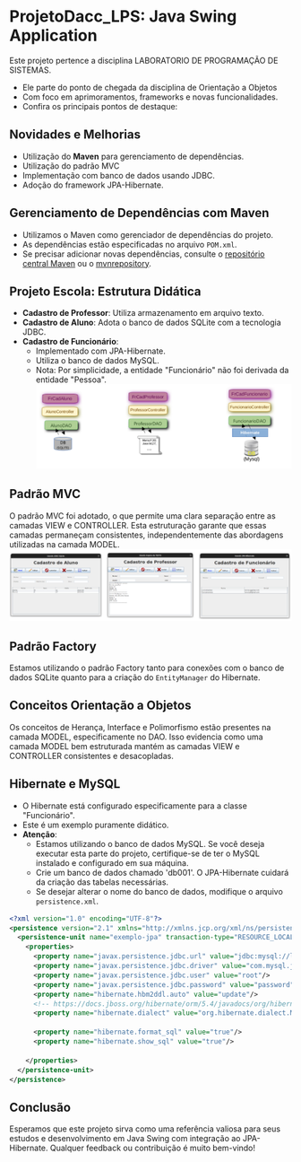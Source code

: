 # ProjetoDacc_LPS: Java Swing Application

Este projeto pertence a disciplina LABORATORIO DE PROGRAMAÇÃO DE SISTEMAS.
- Ele parte do ponto de chegada da disciplina de Orientação a Objetos
- Com foco em aprimoramentos, frameworks e novas funcionalidades. 
- Confira os principais pontos de destaque:

## Novidades e Melhorias
- Utilização do **Maven** para gerenciamento de dependências.
- Utilização do padrão MVC
- Implementação com banco de dados usando JDBC.
- Adoção do framework JPA-Hibernate.

## Gerenciamento de Dependências com Maven
- Utilizamos o Maven como gerenciador de dependências do projeto. 
- As dependências estão especificadas no arquivo `POM.xml`.
- Se precisar adicionar novas dependências, consulte o [repositório central Maven](https://search.maven.org/) ou o [mvnrepository](https://mvnrepository.com/).

## Projeto Escola: Estrutura Didática
- **Cadastro de Professor**: Utiliza armazenamento em arquivo texto.
- **Cadastro de Aluno**: Adota o banco de dados SQLite com a tecnologia JDBC.
- **Cadastro de Funcionário**:
  - Implementado com JPA-Hibernate.
  - Utiliza o banco de dados MySQL.
  - Nota: Por simplicidade, a entidade "Funcionário" não foi derivada da entidade "Pessoa".
![Abordagens utilizadas](./src/main/resources/imagens/assets/TresAbordagens-MVC.png)


## Padrão MVC
O padrão MVC foi adotado, o que permite uma clara separação entre as camadas VIEW e CONTROLLER. Esta estruturação garante que essas camadas permaneçam consistentes, independentemente das abordagens utilizadas na camada MODEL.
![Abordagens utilizadas](./src/main/resources/imagens/assets/cadastros.png)


## Padrão Factory
Estamos utilizando o padrão Factory tanto para conexões com o banco de dados SQLite quanto para a criação do `EntityManager` do Hibernate.

## Conceitos Orientação a Objetos
Os conceitos de Herança, Interface e Polimorfismo estão presentes na camada MODEL, especificamente no DAO. Isso evidencia como uma camada MODEL bem estruturada mantém as camadas VIEW e CONTROLLER consistentes e desacopladas.

## Hibernate e MySQL
- O Hibernate está configurado especificamente para a classe "Funcionário".
- Este é um exemplo puramente didático.
- **Atenção**:
  - Estamos utilizando o banco de dados MySQL. Se você deseja executar esta parte do projeto, certifique-se de ter o MySQL instalado e configurado em sua máquina.
  - Crie um banco de dados chamado 'db001'. O JPA-Hibernate cuidará da criação das tabelas necessárias.
  - Se desejar alterar o nome do banco de dados, modifique o arquivo `persistence.xml`.

```xml
<?xml version="1.0" encoding="UTF-8"?>
<persistence version="2.1" xmlns="http://xmlns.jcp.org/xml/ns/persistence" xmlns:xsi="http://www.w3.org/2001/XMLSchema-instance" xsi:schemaLocation="http://xmlns.jcp.org/xml/ns/persistence     http://xmlns.jcp.org/xml/ns/persistence/persistence_2_1.xsd">
  <persistence-unit name="exemplo-jpa" transaction-type="RESOURCE_LOCAL">
    <properties>
      <property name="javax.persistence.jdbc.url" value="jdbc:mysql://localhost/db0001?useSSL=false&amp;serverTimezone=UTC"/>
      <property name="javax.persistence.jdbc.driver" value="com.mysql.jdbc.Driver"/>
      <property name="javax.persistence.jdbc.user" value="root"/>
      <property name="javax.persistence.jdbc.password" value="password"/>
      <property name="hibernate.hbm2ddl.auto" value="update"/>
      <!-- https://docs.jboss.org/hibernate/orm/5.4/javadocs/org/hibernate/dialect/package-summary.html -->
      <property name="hibernate.dialect" value="org.hibernate.dialect.MySQL8Dialect"/>
      
      <property name="hibernate.format_sql" value="true"/>
      <property name="hibernate.show_sql" value="true"/>
      
    </properties>
  </persistence-unit>
</persistence>
```

## Conclusão
Esperamos que este projeto sirva como uma referência valiosa para seus estudos e desenvolvimento em Java Swing com integração ao JPA-Hibernate. Qualquer feedback ou contribuição é muito bem-vindo!



